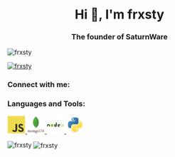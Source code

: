 <h1 align="center">Hi 👋, I'm frxsty</h1>
<h3 align="center">The founder of SaturnWare</h3>

<p align="left"> <img src="https://komarev.com/ghpvc/?username=frxsty&label=Profile%20views&color=0e75b6&style=flat" alt="frxsty" /> </p>

<p align="left"> <a href="https://github.com/ryo-ma/github-profile-trophy"><img src="https://github-profile-trophy.vercel.app/?username=frxsty" alt="frxsty" /></a> </p>

<h3 align="left">Connect with me:</h3>
<p align="left">
</p>

<h3 align="left">Languages and Tools:</h3>
<p align="left"> <a href="https://developer.mozilla.org/en-US/docs/Web/JavaScript" target="_blank" rel="noreferrer"> <img src="https://raw.githubusercontent.com/devicons/devicon/master/icons/javascript/javascript-original.svg" alt="javascript" width="40" height="40"/> </a> <a href="https://www.mongodb.com/" target="_blank" rel="noreferrer"> <img src="https://raw.githubusercontent.com/devicons/devicon/master/icons/mongodb/mongodb-original-wordmark.svg" alt="mongodb" width="40" height="40"/> </a> <a href="https://nodejs.org" target="_blank" rel="noreferrer"> <img src="https://raw.githubusercontent.com/devicons/devicon/master/icons/nodejs/nodejs-original-wordmark.svg" alt="nodejs" width="40" height="40"/> </a> <a href="https://www.python.org" target="_blank" rel="noreferrer"> <img src="https://raw.githubusercontent.com/devicons/devicon/master/icons/python/python-original.svg" alt="python" width="40" height="40"/> </a> </p>

<p><img align="left" src="https://github-readme-stats.vercel.app/api/top-langs?username=frxsty&show_icons=true&locale=en&layout=compact" alt="frxsty" /></p>

<p>&nbsp;<img align="center" src="https://github-readme-stats.vercel.app/api?username=frxsty&show_icons=true&locale=en" alt="frxsty" /></p>
